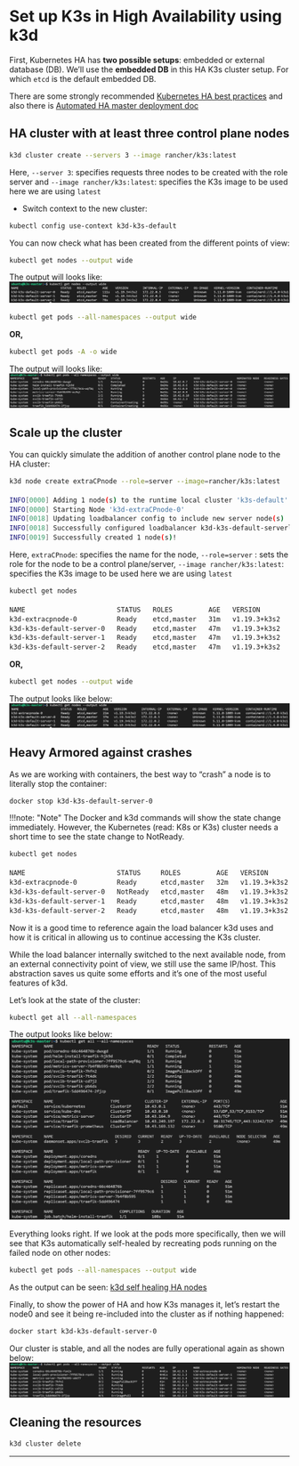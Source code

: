 # Set up K3s in High Availability using k3d

First, Kubernetes HA has **two possible setups**: embedded or external database
(DB). We’ll use the **embedded DB** in this HA K3s cluster setup. For which `etcd`
is the default embedded DB.

There are some strongly recommended [Kubernetes HA best practices](https://kubernetes.io/docs/tasks/administer-cluster/highly-available-master/#best-practices-for-replicating-masters-for-ha-clusters)
and also there is [Automated HA master deployment doc](https://github.com/kubernetes/community/blob/master/contributors/design-proposals/cluster-lifecycle/ha_master.md)

## HA cluster with at least three control plane nodes

```sh
k3d cluster create --servers 3 --image rancher/k3s:latest
```

Here, `--server 3`: specifies requests three nodes to be created with the role server
and `--image rancher/k3s:latest`: specifies the K3s image to be used here we are
using `latest`

- Switch context to the new cluster:

```sh
kubectl config use-context k3d-k3s-default
```

You can now check what has been created from the different points of view:

```sh
kubectl get nodes --output wide
```

The output will looks like:
![k3d HA nodes](../images/k3d_ha_nodes.png)

```sh
kubectl get pods --all-namespaces --output wide
```

**OR,**

```sh
kubectl get pods -A -o wide
```

The output will looks like:
![k3d HA pods](../images/k3d_ha_pods.png)

## Scale up the cluster

You can quickly simulate the addition of another control plane node to the HA cluster:

```sh
k3d node create extraCPnode --role=server --image=rancher/k3s:latest

INFO[0000] Adding 1 node(s) to the runtime local cluster 'k3s-default'...
INFO[0000] Starting Node 'k3d-extraCPnode-0'
INFO[0018] Updating loadbalancer config to include new server node(s)
INFO[0018] Successfully configured loadbalancer k3d-k3s-default-serverlb!
INFO[0019] Successfully created 1 node(s)!
```

Here, `extraCPnode`: specifies the name for the node,
`--role=server` : sets the role for the node to be a control plane/server,
`--image rancher/k3s:latest`: specifies the K3s image to be used here we are
using `latest`

```sh
kubectl get nodes

NAME                       STATUS   ROLES         AGE   VERSION
k3d-extracpnode-0          Ready    etcd,master   31m   v1.19.3+k3s2
k3d-k3s-default-server-0   Ready    etcd,master   47m   v1.19.3+k3s2
k3d-k3s-default-server-1   Ready    etcd,master   47m   v1.19.3+k3s2
k3d-k3s-default-server-2   Ready    etcd,master   47m   v1.19.3+k3s2
```

**OR,**

```sh
kubectl get nodes --output wide
```

The output looks like below:
![k3d added new node](../images/k3d_added_new_node.png)

## Heavy Armored against crashes

As we are working with containers, the best way to “crash” a node is to literally
stop the container:

```sh
docker stop k3d-k3s-default-server-0
```

!!!note: "Note"
    The Docker and k3d commands will show the state change immediately. However,
    the Kubernetes (read: K8s or K3s) cluster needs a short time to see the state
    change to NotReady.

```sh
kubectl get nodes

NAME                       STATUS     ROLES         AGE   VERSION
k3d-extracpnode-0          Ready      etcd,master   32m   v1.19.3+k3s2
k3d-k3s-default-server-0   NotReady   etcd,master   48m   v1.19.3+k3s2
k3d-k3s-default-server-1   Ready      etcd,master   48m   v1.19.3+k3s2
k3d-k3s-default-server-2   Ready      etcd,master   48m   v1.19.3+k3s2
```

Now it is a good time to reference again the load balancer k3d uses and how it is
critical in allowing us to continue accessing the K3s cluster.

While the load balancer internally switched to the next available node, from an
external connectivity point of view, we still use the same IP/host. This abstraction
saves us quite some efforts and it’s one of the most useful features of k3d.

Let’s look at the state of the cluster:

```sh
kubectl get all --all-namespaces
```

The output looks like below:
![k3d HA all](../images/k3d_ha_all.png)

Everything looks right. If we look at the pods more specifically, then we will
see that K3s automatically self-healed by recreating pods running on the failed
node on other nodes:

```sh
kubectl get pods --all-namespaces --output wide
```

As the output can be seen:
[k3d self healing HA nodes](../images/k3d_self_healing_ha_nodes.png)

Finally, to show the power of HA and how K3s manages it, let’s restart the node0
and see it being re-included into the cluster as if nothing happened:

```sh
docker start k3d-k3s-default-server-0
```

Our cluster is stable, and all the nodes are fully operational again as shown below:
![k3d restarted node](../images/k3d_restarted_node.png)

## Cleaning the resources

```sh
k3d cluster delete
```

---
